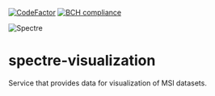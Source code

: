 [![CodeFactor](https://www.codefactor.io/repository/github/spectre-team/spectre-visualization/badge)](https://www.codefactor.io/repository/github/spectre-team/spectre-visualization)
[![BCH compliance](https://bettercodehub.com/edge/badge/spectre-team/spectre-visualization?branch=master)](https://bettercodehub.com/)

![Spectre](https://user-images.githubusercontent.com/1897842/31115297-0fe2c3aa-a822-11e7-90e6-92ceccf76137.jpg)

# spectre-visualization

Service that provides data for visualization of MSI datasets.
